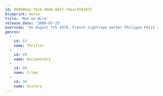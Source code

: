 ```yaml
---
id: 8995002e-f8c6-466b-8037-7deac5501872
blueprint: movie
title: 'Man on Wire'
release_date: '2008-07-25'
overview: "On August 7th 1974, French tightrope walker Philippe Petit stepped out on a high wire, illegally rigged between New York's World Trade Center twin towers, then the world's tallest buildings. After nearly an hour of performing on the wire, 1,350 feet above the sidewalks of Manhattan, he was arrested. This fun and spellbinding documentary chronicles Philippe Petit's \"highest\" achievement."
genres:
  -
    id: 53
    name: Thriller
  -
    id: 99
    name: Documentary
  -
    id: 80
    name: Crime
  -
    id: 36
    name: History
---
```


